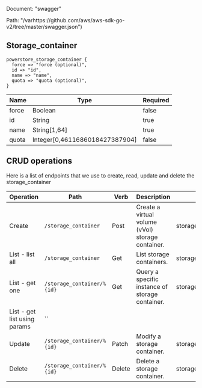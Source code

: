 Document: "swagger"


Path: "/varhttps://github.com/aws/aws-sdk-go-v2/tree/master/swagger.json")

## Storage_container



```puppet
powerstore_storage_container {
  force => "force (optional)",
  id => "id",
  name => "name",
  quota => "quota (optional)",
}
```

| Name        | Type           | Required       |
| ------------- | ------------- | ------------- |
|force | Boolean | false |
|id | String | true |
|name | String[1,64] | true |
|quota | Integer[0,4611686018427387904] | false |



## CRUD operations

Here is a list of endpoints that we use to create, read, update and delete the storage_container

| Operation | Path | Verb | Description | OperationID |
| ------------- | ------------- | ------------- | ------------- | ------------- |
|Create|`/storage_container`|Post|Create a virtual volume (vVol) storage container.|storage_containerCreate|
|List - list all|`/storage_container`|Get|List storage containers.|storage_containerCollectionQuery|
|List - get one|`/storage_container/%{id}`|Get|Query a specific instance of storage container.|storage_containerInstanceQuery|
|List - get list using params|``||||
|Update|`/storage_container/%{id}`|Patch|Modify a storage container.|storage_containerModify|
|Delete|`/storage_container/%{id}`|Delete|Delete a storage container.|storage_containerDelete|
